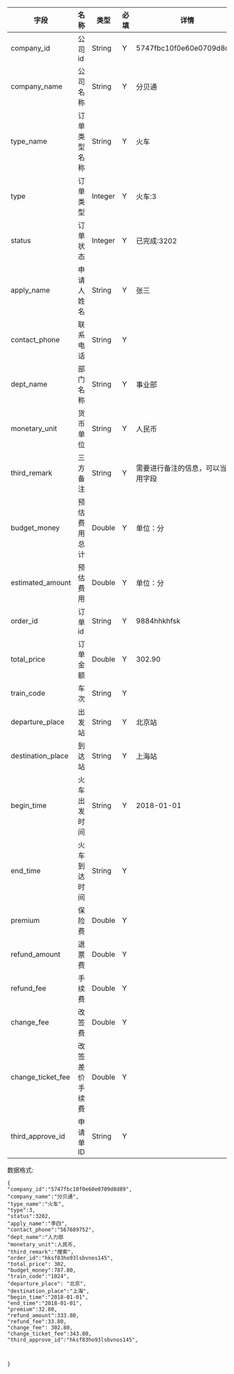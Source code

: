 字段|名称|类型|必填|详情
----|----|---|---|---
company_id |公司id|String| Y | 5747fbc10f0e60e0709d8d89
company_name | 公司名称|String|Y|分贝通
type_name |订单类型名称 |String| Y |火车
type |订单类型| Integer | Y |火车:3
status |订单状态|Integer| Y |已完成:3202
apply_name|申请人姓名|String |Y|张三
contact_phone|联系电话|String|Y|
dept_name|部门名称|String |Y|事业部
monetary_unit|货币单位|String |Y|人民币
third_remark |三方备注|String|Y|需要进行备注的信息，可以当备用字段
budget_money|预估费用总计|Double |Y|单位：分
estimated_amount|预估费用|Double |Y|单位：分
order_id |订单id|String| Y |9884hhkhfsk
total_price |订单金额 | Double| Y |302.90
train_code|车次|String|Y|
departure_place|出发站|String|Y|北京站
destination_place|到达站|String|Y|上海站
begin_time|火车出发时间|String |Y|2018-01-01
end_time|火车到达时间|String|Y|
premium|保险费|Double|Y| 
refund_amount|退票费|Double|Y| 
refund_fee|手续费|Double|Y|
change_fee|改签费|Double|Y|
change_ticket_fee|改签差价手续费|Double|Y|
third_approve_id|申请单ID|String|Y|







数据格式:


```
{
"company_id":"5747fbc10f0e60e0709d8d89",
"company_name":"分贝通",
"type_name":"火车",
"type":3,
"status":3202,
"apply_name":"李四",
"contact_phone":"567689752",
"dept_name":"人力部
"monetary_unit":人民币,
"third_remark":"搜索",
"order_id":"hksf83ho93lsbvnos145",
"total_price": 302,
"budget_money":787.80,
"train_code":"1024",
"departure_place": "北京",
"destination_place":"上海",
"begin_time":"2018-01-01",
"end_time":"2018-01-01",
"premium":32.80,
"refund_amount":333.80,
"refund_fee":33.80,
"change_fee": 302.80,
"change_ticket_fee":343.80,
"third_approve_id":"hksf83ho93lsbvnos145",



}


```
